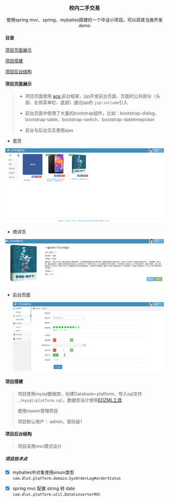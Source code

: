 <p align="center">
   <h3 align="center">校内二手交易</h3>
   <p align="center">
       使用spring mvc、spring、mybaties搭建的一个毕设小项目。可以将其当做开发
demo
   </p> 
</p>

#### 目录

[项目页面展示](https://github.com/yimiancheng/college-student-part-time-platform#项目页面展示)

[项目搭建](https://github.com/yimiancheng/college-student-part-time-platform#项目搭建)

[项目后台结构](https://github.com/yimiancheng/college-student-part-time-platform#项目后台结构)

#### 项目页面展示

> * 项目页面使用 [ace ](http://ace.jeka.by/index.html "ace") 前台框架，jsp开发前台页面，页面的公共部分（头部、左侧菜单栏、底部）通过jsp的 `jsp:include`引入
>
> * 前台页面中使用了大量的bootstrap组件，比如：bootstrap-dialog、bootstrap-table、bootstrap-switch、bootstrap-datetimepicker
> * 前台与后台交互使用ajax

* 首页

<img src="./assets/1562379672734.png" width="550">

* 商详页

<img src="./assets/1562379896306.png" width="550">

* 后台页面

   ![1562380014656](./assets/1562380014656.png)

#### 项目搭建

> 项目使用mysql数据库，创建Database=platform，导入sql文件 `./mysql/platform.sql`，数据库设计使用[EDZML工具](http://www.ezdml.com "EDZML官网")
>
> 使用maven管理项目
>
> 项目默认用户： admin，密码是1

#### 项目后台结构

> 项目采用mvc模式设计

##### 项目技术点

- [x] mybaties中对象使用enum类型 `com.dlut.platform.domain.SysOrderLog#orderStatus`
- [x] spring mvc 配置 string 转 date `com.dlut.platform.util.DateConverterMVC`

